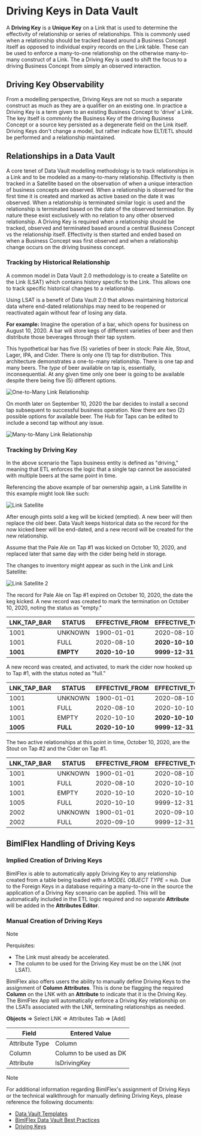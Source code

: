 # Driving Keys in Data Vault

A **Driving Key** is a **Unique Key** on a Link that is used to determine the effectivity of relationship or series of relationships.
This is commonly used when a relationship should be tracked based around a Business Concept itself as opposed to individual expiry records on the Link table.
These can be used to enforce a many-to-one relationship on the otherwise many-to-many construct of a Link.
The a Driving Key is used to shift the focus to a driving Business Concept from simply an observed interaction.

## Driving Key Observability

From a modelling perspective, Driving Keys are not so much a separate construct as much as they are a qualifier on an existing one.
In practice a Driving Key is a term given to an existing Business Concept to 'drive' a Link.
The key itself is commonly the Business Key of the driving Business Concept or a source key persisted as a degenerate field on the Link itself.
Driving Keys don't change a model, but rather indicate how ELT/ETL should be performed and a relationship maintained.

## Relationships in a Data Vault

A core tenet of Data Vault modelling methodology is to track relationships in a Link and to be modeled as a many-to-many relationship.
Effectivity is then tracked in a Satellite based on the observation of when a unique interaction of business concepts are observed.
When a relationship is observed for the first time it is created and marked as active based on the date it was observed.
When a relationship is terminated similar logic is used and the relationship is terminated based on the date of the observed termination.
By nature these exist exclusively with no relation to any other observed relationship.
A Driving Key is required when a relationship should be tracked, observed and terminated based around a central Business Concept vs the relationship itself.
Effectivity is then started and ended based on when a Business Concept was first observed and when a relationship change occurs on the driving business concept.

### Tracking by Historical Relationship

A common model in Data Vault 2.0 methodology is to create a Satellite on the Link (LSAT) which contains history specific to the Link.
This allows one to track specific historical changes to a relationship.
<!-- without having to reference or query any of the Hubs or Links associated with the data. -->
<!-- The above cut out sections doesn't really fit that well. -->
Using LSAT is a benefit of Data Vault 2.0 that allows maintaining historical data where end-dated relationships may need to be reopened or reactivated again without fear of losing any data.
<!-- Tweaked above paragraph and migrated from the DK section.  LSAT's do not depend on a Driving Key.  -->

**For example:** Imagine the operation of a bar, which opens for business on August 10, 2020.
A bar will store kegs of different varieties of beer and then distribute those beverages through their tap system.

This hypothetical bar has five (5) varieties of beer in stock: Pale Ale, Stout, Lager, IPA, and Cider.
There is only one (1) tap for distribution.
This architecture demonstrates a one-to-many relationship.
There is one tap and many beers.
The *type* of beer available on tap is, essentially, inconsequential.
At any given time only one beer is going to be available despite there being five (5) different options.

![One-to-Many Link Relationship](/bimlflex/concepts/images/beer-link-one-to-many.jpg "One-To_Many Link Relationship")

On month later on September 10, 2020 the bar decides to install a second tap subsequent to successful business operation.
Now there are two (2) possible options for available beer.
The Hub for Taps can be edited to include a second tap without any issue.
<!-- The architecture has now changed from a one-to-many relationship to many-to-many. -->
<!-- 
The above line is not correct.  The architecture is still one-to-many.  Tap #1 having both Pale Ale AND Stout at the SAME TIME would be many-to-many.
The above example shows TWO taps, each with a separate relationships, and each only having ONE beer. 
-->

<!-- 
## TODO: Also highlight the ability to accommodate a shift from many-to-on => many-to-many without issue.
## Almost there but has the issues stated above.  You could use the next for lines as adjustments.
## Take out the concept of tap and replace it with a BAR which would have multiple taps.  We start out only supplying one beer in Jan (due to one tap).
## Then next month we add a second tap to the BAR.  At this point we have two active relationship to the bar, Pale Ale (Jan) and Stout (Feb).
## This would be an example of many-to-many.  Important note, many-to-many CAN NOT have a Driving Key.  That is what I wanted to highlight.
-->

![Many-to-Many Link Relationship](/bimlflex/concepts/images/beer-link-many-to-many.jpg "Many-To_Many Link Relationship")

<!--
##  TODO: Outline example of a Driving Key and demonstrate the termination of a new relationship coming into a driving key. ##
##  TODO: Also highlight the requirement of a many-to-one and the potential pitfalls. ##
-->

<!-- Refactor below into above examples. -->

### Tracking by Driving Key

<!-- 
## TODO: Comment on how the above BEER/BAR design was an early business model which has since changed to your current BEER_TAP.
## Something to the effect of: After the instalation of the second tap (a previously unforseen circumenstance) the old model became
## difficulat to manage and report on.  Multiple active relationships were causing problems so after meeting with the business
## to gather more information we created a TAP concept and associated TAP_BEER.

## There would also then also be a BAR_TAP relationship that would close the gap and complete the previous report requirements.
## This is likely not needed to be mentioned though.  Just adding for context.
-->

<!-- 
## Note on your Link name.  Generally the primary business concept (if there is one) would be placed first in the name.
## In this case it is the TAP so it should really be TAP_BEER (or LNK_TAP_BEER if you want to use BFX default naming practice).
-->

In the above scenario the Taps business entity is defined as "driving," meaning that ETL enforces the logic that a single tap cannot be associated with multiple beers at the same point in time.

Referencing the above example of bar ownership again, a Link Satellite in this example might look like such:
<!-- 
## TODO: Do a similar example as below but for ## Historical Tracking above.
| LNK_TAP_BAR | STATUS | EFFECTIVE_FROM | EFFECTIVE_TO | IS_CURRENT |
| ----------- | ------ | -------------- | ------------ | ---------- |
| 1001        | FULL   | 2020-08-10     | 9999-12-31   | Y          |
| 2002        | FULL   | 2020-09-10     | 9999-12-31   | Y          |
-->

![Link Satellite](/bimlflex/concepts/images/link-sat-beers.jpg "Link Satellite")

<!-- The Link Satellite has, by design, created a "zero record" to initiate a historical data timeline. -->
<!--The above line is not accurate for basic LSAT design, and the "zero record" is a DK reference, not LSAT. -->

<!--
The zero record acknowledges the business entity 1001 (beer on Tap #1) but acknowledges that nothing was known about this relationship until the first record, August 10, 2020, when the bar first opened and the relationship was created.
The record for business entity 2002 (beer on Tap #2) was entered on September 10, 2020.
This record does not require a zero record since it did not exist prior to the creation of any historical data.
-->
<!-- The actual creation of the "zero record" is optional and not required so we should probably remove it from examples.  -->

<!--
Is isn't since when the record enters the system that determines the zero record creation, it is the relationship to the DK.
If it is the first record of a DK (in this case it would be Tap Number) then it would get a zero record.
2002 uses a separate TAP so it would get zero record.

Corrected Zero Record Example.
| LNK_TAP_BAR | STATUS  | EFFECTIVE_FROM | EFFECTIVE_TO | IS_CURRENT |
| ----------- | ------- | -------------- | ------------ | ---------- |
| 1001        | UNKNOWN | 1900-01-01     | 2020-08-10   | N          |
| 1001        | FULL    | 2020-08-10     | 9999-12-31   | Y          |
| 2002        | UNKNOWN | 1900-01-01     | 2020-09-10   | N          |
| 2002        | FULL    | 2020-09-10     | 9999-12-31   | Y          |
-->

After enough pints sold a keg will be kicked (emptied).
A new beer will then replace the old beer.
Data Vault keeps historical data so the record for the now kicked beer will be end-dated, and a new record will be created for the new relationship.

Assume that the Pale Ale on Tap #1 was kicked on October 10, 2020, and replaced later that same day with the cider being held in storage.

The changes to inventory might appear as such in the Link and Link Satellite:

![Link Satellite 2](/bimlflex/concepts/images/link-sat-beers-02.jpg "Link Satellite 2")

<!-- See inserted examples for what happens at each step. -->
The record for Pale Ale on Tap #1 expired on October 10, 2020, the date the keg kicked.
A new record was created to mark the termination on October 10, 2020, noting the status as "empty."

| LNK_TAP_BAR | STATUS    | EFFECTIVE_FROM | EFFECTIVE_TO   | IS_CURRENT |
| ----------- | --------- | -------------- | -------------- | ---------- |
| 1001        | UNKNOWN   | 1900-01-01     | 2020-08-10     | N          |
| 1001        | FULL      | 2020-08-10     | **2020-10-10** | **N**      |
| **1001**    | **EMPTY** | **2020-10-10** | **9999-12-31** | **Y**      |

A new record was created, and activated, to mark the cider now hooked up to Tap #1, with the status noted as "full."

| LNK_TAP_BAR | STATUS   | EFFECTIVE_FROM | EFFECTIVE_TO   | IS_CURRENT |
| ----------- | -------- | -------------- | -------------- | ---------- |
| 1001        | UNKNOWN  | 1900-01-01     | 2020-08-10     | N          |
| 1001        | FULL     | 2020-08-10     | 2020-10-10     | N          |
| 1001        | EMPTY    | 2020-10-10     | **2020-10-10** | **N**      |
| **1005**    | **FULL** | **2020-10-10** | **9999-12-31** | **Y**      |

The two active relationships at this point in time, October 10, 2020, are the Stout on Tap #2 and the Cider on Tap #1.

| LNK_TAP_BAR | STATUS  | EFFECTIVE_FROM | EFFECTIVE_TO | IS_CURRENT |
| ----------- | ------- | -------------- | ------------ | ---------- |
| 1001        | UNKNOWN | 1900-01-01     | 2020-08-10   | N          |
| 1001        | FULL    | 2020-08-10     | 2020-10-10   | N          |
| 1001        | EMPTY   | 2020-10-10     | 2020-10-10   | N          |
| 1005        | FULL    | 2020-10-10     | 9999-12-31   | Y          |
| 2002        | UNKNOWN | 1900-01-01     | 2020-09-10   | N          |
| 2002        | FULL    | 2020-09-10     | 9999-12-31   | Y          |

## BimlFlex Handling of Driving Keys

<!-- TODO: General intro section. -->

### Implied Creation of Driving Keys

<!-- TODO: Show screens of the Object table set appropriately and of the columns tab showing a relationship that will have a DK.  -->

BimlFlex is able to automatically apply Driving Key to any relationship created from a table being loaded with a *MODEL OBJECT TYPE* = `Hub`.
Due to the Foreign Keys in a database requiring a many-to-one in the source the application of a Driving Key scenario can be applied.
This will be automatically included in the ETL logic required and no separate **Attribute** will be added in the **Attributes Editor**.

### Manual Creation of Driving Keys

<!-- TODO: Show screens of the process in BimlFlex.  -->

> [!NOTE]
> Perquisites:
>
> - The Link must already be accelerated.
> - The column to be used for the Driving Key must be on the LNK (not LSAT).

BimlFlex also offers users the ability to manually define Driving Keys to the assignment of **Column Attributes**.
This is done be flagging the required **Column** on the LNK with an **Attribute** to indicate that it is the Driving Key.
The BimlFlex App will automatically enforce a Driving Key relationship on the LSATs associated with the LNK, terminating relationships as needed.

**Objects** => Select LNK => Attributes Tab => [Add]

| Field          | Entered Value           |
| -------------- | ----------------------- |
| Attribute Type | Column                  |
| Column         | Column to be used as DK |
| Attribute      | IsDrivingKey            |

> [!NOTE]
> For additional information regarding BimlFlex's assignment of Driving Keys or the technical walkthrough for manually defining Driving Keys, please reference the following documents:
>
> - [Data Vault Templates](xref:data-vault-templates)
> - [BimlFlex Data Vault Best Practices](xref:data-vault-standards)
> - [Driving Keys](xref:driving-keys)